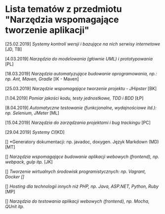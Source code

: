 # Lista tematów z przedmiotu "Narzędzia wspomagające tworzenie aplikacji"

[25.02.2019] *Systemy kontroli wersji i bazujące na nich serwisy internetowe* [JD, TB]

[4.03.2019] *Narzędzia do modelowania (głównie UML) i prototypowania* [PL]

[18.03.2019] *Narzędzia automatyzujące budowanie oprogramowania, np.: np. Ant, Maven, Gradle* [IK - Maven]

[25.03.2019] *Narzędzie wspomagające tworzenie projektu - JHipster* [BK]

[1.04.2019] *Pomiar jakości kodu, testy jednostkowe, TDD i BDD* [ŁP]

[8.04.2019] *Automatyczne testowanie (funkcjonalne, wydajnościowe itd.): np. Selenium, JMeter* [ML]

[15.04.2019] *Narzędzia do zarządzania projektami i bug trackingu* [PC]

[29.04.2019] *Systemy CI*[KD]

[] *Generatory dokumentacji: np. javadoc, doxygen. Język Markdown (MD) [MT]

[] *Narzędzia wspomagające budowanie aplikacji webowych (frontend), np. webpack, gulp itp.* [JK]

[] *Tworzenie wirtualnych środowisk programistycznych: np. Vagrant, Docker []*

[] *Hosting dla technologii innych niż PHP, np. Java, ASP.NET, Python, Ruby*  [MP]

[] *Narzędzia do testowania aplikacji webowych (frontend), np. Mocha, QUnit itp.*


